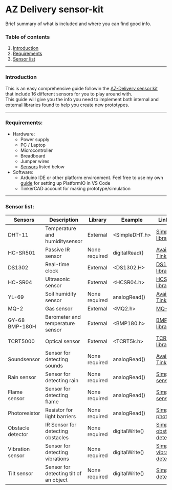 # AZ Delivery sensor-kit
Brief summary of what is included and where you can find good info.  

### Table of contents
1. [Introduction](https://github.com/bubba-94/Chas-Academy-SUVx24/edit/main/Course%204(Development%20in%20Embedded%20Systems)/C%2B%2B/Workshop%203/Exercise%201/SensorkitManual.md#introduction)
2. [Requirements](https://github.com/bubba-94/Chas-Academy-SUVx24/edit/main/Course%204(Development%20in%20Embedded%20Systems)/C%2B%2B/Workshop%203/Exercise%201/SensorkitManual.md#requirements)
3. [Sensor list](https://github.com/bubba-94/Chas-Academy-SUVx24/edit/main/Course%204(Development%20in%20Embedded%20Systems)/C%2B%2B/Workshop%203/Exercise%201/SensorkitManual.md#sensors-included)
________
### Introduction 
This is an easy comprehensive guide followin the [AZ-Delivery sensor kit](https://jmux.se/products/paket-med-sensorer-16-delar-for-elektronikprojekt?_pos=1&_sid=29f087479&_ss=r) 
that include 16 different sensors for you to play around with.  
This guide will give you the info you need to implement both internal and external libraries found to help you create new prototypes.  
_____
### Requirements: 
  * Hardware:
    * Power supply   
    * PC / Laptop 
    * Microcontroller
    * Breadboard
    * Jumper wires
    * [Sensors](https://github.com/bubba-94/Chas-Academy-SUVx24/edit/main/Course%204(Development%20in%20Embedded%20Systems)/C%2B%2B/Workshop%203/Exercise%201/SensorkitManual.md#sensor-list) listed below
  * Software:
    * Arduino IDE or other platform environment. Feel free to use my own [guide](https://github.com/bubba-94/Chas-Academy-SUVx24/blob/main/Course%204(Development%20in%20Embedded%20Systems)/C%2B%2B/Workshop%201/PlatformIO/ManualForPlatformIO.md) for setting up PlatformIO in VS Code
    * TinkerCAD account for making prototype/simulation
______
### Sensor list:  
| **Sensors** | **Description** | **Library** | **Example** | **Link to info** | 
|---------|------------|---------------------------|--------------|-------------|
DHT-11 | Temperature and humiditysensor | External | <SimpleDHT.h> | [SimpleDHT library](https://github.com/winlinvip/SimpleDHT)
HC-SR501 | Passive IR sensor | None required | digitalRead() | [Available in TinkerCAD](https://www.tinkercad.com/learn/overview/OJGMQFOL26F9H0F?type=circuits) |
DS1302 | Real-time clock | External | <DS1302.H> | [DS1302 library](https://github.com/Treboada/Ds1302)| 
HC-SR04 | Ultrasonic sensor | External | <HCSR04.h> |[HCSR04 library](https://github.com/gamegine/HCSR04-ultrasonic-sensor-lib)
YL-69 | Soil humidity sensor | None required | analogRead() | [Available in TinkerCAD](https://www.tinkercad.com/things/0bsHoBH6qzp-arduino-soil-moisture-sensor)
MQ-2 | Gas sensor | External | <MQ2.h> | [MQ-2 library](https://github.com/labay11/MQ-2-sensor-library) |
GY-68 BMP-180H | Barometer and temperature sensor | External | <BMP180.h> | [BMP180 library](https://github.com/enjoyneering/BMP180)
TCRT5000 | Optical sensor | External | <TCRT5k.h> | [TCRT5000 library](https://github.com/Cediddi/TCRT5000/tree/master/examples/Simple)
Soundsensor | Sensor for detecting sounds | None required | analogRead() | [Available in TinkerCAD](https://www.tinkercad.com/things/csv3Zxj9bwB-sound-sensor)
Rain sensor | Sensor for detecting rain | None required | analogRead() | [Simple rain sensor](https://projecthub.arduino.cc/edwardthe/how-to-use-raindrop-sensor-with-arduino-leonardo-acf24d)
Flame sensor | Sensor for detecting flame | None required | analogRead() | [Simple flame sensor](https://projecthub.arduino.cc/SURYATEJA/arduino-modules-flame-sensor-e48e97)
Photoresistor | Resistor for light barriers | None required | analogRead() | [Simple photoresistor](https://projecthub.arduino.cc/tropicalbean/how-to-use-a-photoresistor-1143fd) 
Obstacle detector | IR Sensor for detecting obstacles | None required | digitalWrite() | [Simple obstacle detector](https://projecthub.arduino.cc/aboda243/obstacle-detector-using-ir-module-tutorial-101320)
Vibration sensor | Sensor for detecting vibrations | None required | digitalWrite() | [Simple vibration detector](https://projecthub.arduino.cc/albertoz/vibration-sensor-module-71e849)
Tilt sensor | Sensor for detecting tilt of an object | None required | digitalWrite() | [Simple tilt detector](https://docs.arduino.cc/tutorials/generic/tilt-sensor/) 
